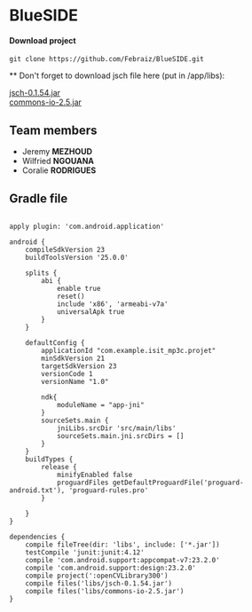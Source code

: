 # BlueSIDE



#### Download project

    git clone https://github.com/Febraiz/BlueSIDE.git
    
** Don't forget to download jsch file here (put in /app/libs): 

<a href="https://sourceforge.net/projects/jsch/files/jsch.jar/0.1.54/jsch-0.1.54.jar/download" target="_blank">jsch-0.1.54.jar</a> <br>
<a href="http://mirrors.ircam.fr/pub/apache//commons/io/binaries/commons-io-2.5-bin.zip" target="_blank">commons-io-2.5.jar</a>

## Team members
- Jeremy **MEZHOUD**
- Wilfried **NGOUANA**
- Coralie **RODRIGUES**

## Gradle file
<pre><code>
apply plugin: 'com.android.application'

android {
    compileSdkVersion 23
    buildToolsVersion '25.0.0'

    splits {
        abi {
            enable true
            reset()
            include 'x86', 'armeabi-v7a'
            universalApk true
        }
    }

    defaultConfig {
        applicationId "com.example.isit_mp3c.projet"
        minSdkVersion 21
        targetSdkVersion 23
        versionCode 1
        versionName "1.0"

        ndk{
            moduleName = "app-jni"
        }
        sourceSets.main {
            jniLibs.srcDir 'src/main/libs'
            sourceSets.main.jni.srcDirs = []
        }
    }
    buildTypes {
        release {
            minifyEnabled false
            proguardFiles getDefaultProguardFile('proguard-android.txt'), 'proguard-rules.pro'
        }

    }
}

dependencies {
    compile fileTree(dir: 'libs', include: ['*.jar'])
    testCompile 'junit:junit:4.12'
    compile 'com.android.support:appcompat-v7:23.2.0'
    compile 'com.android.support:design:23.2.0'
    compile project(':openCVLibrary300')
    compile files('libs/jsch-0.1.54.jar')
    compile files('libs/commons-io-2.5.jar')
}
</code></pre>
